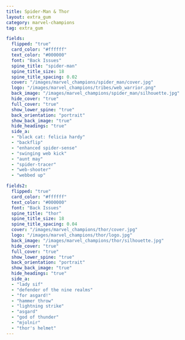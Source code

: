 ```yaml
---
title: Spider-Man & Thor
layout: extra_gum
category: marvel-champions
tag: extra_gum

fields:
  flipped: "true"
  card_color: "#ffffff"
  text_color: "#000000"
  font: "Back Issues"
  spine_title: "spider-man"
  spine_title_size: 18
  spine_title_spacing: 0.02
  cover: "/images/marvel_champions/spider_man/cover.jpg"
  logo: "/images/marvel_champions/tribes/web_warrior.png"
  back_image: "/images/marvel_champions/spider_man/silhouette.jpg"
  hide_cover: "true"
  full_cover: "true"
  show_lower_spine: "true"
  back_orientation: "portrait"
  show_back_image: "true"
  hide_headings: "true"
  side_a:
  - "black cat: felicia hardy"
  - "backflip"
  - "enhanced spider-sense"
  - "swinging web kick"
  - "aunt may"
  - "spider-tracer"
  - "web-shooter"
  - "webbed up"

fields2:
  flipped: "true"
  card_color: "#ffffff"
  text_color: "#000000"
  font: "Back Issues"
  spine_title: "thor"
  spine_title_size: 18
  spine_title_spacing: 0.04
  cover: "/images/marvel_champions/thor/cover.jpg"
  logo: "/images/marvel_champions/thor/logo.jpg"
  back_image: "/images/marvel_champions/thor/silhouette.jpg"
  hide_cover: "true"
  full_cover: "true"
  show_lower_spine: "true"
  back_orientation: "portrait"
  show_back_image: "true"
  hide_headings: "true"
  side_a:
  - "lady sif"
  - "defender of the nine realms"
  - "for asgard!"
  - "hammer throw"
  - "lightning strike"
  - "asgard"
  - "god of thunder"
  - "mjolnir"
  - "thor's helmet"
---
```


